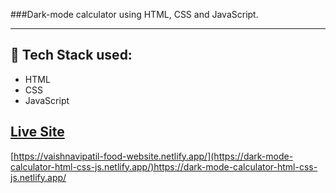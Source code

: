 ###Dark-mode calculator using HTML, CSS and JavaScript. 
- - - -
## :rocket: Tech Stack used: 
- HTML
- CSS
- JavaScript 


## [Live Site](https://dark-mode-calculator-html-css-js.netlify.app/)
 [https://vaishnavipatil-food-website.netlify.app/](https://dark-mode-calculator-html-css-js.netlify.app/)https://dark-mode-calculator-html-css-js.netlify.app/
